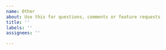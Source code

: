 ```yaml
---
name: Other
about: Use this for questions, comments or feature requests
title: ''
labels: ''
assignees: ''

---
```



